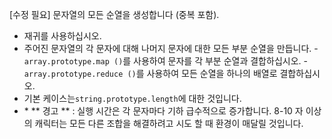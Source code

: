 [수정 필요]
문자열의 모든 순열을 생성합니다 (중복 포함).

- 재귀를 사용하십시오.
- 주어진 문자열의 각 문자에 대해 나머지 문자에 대한 모든 부분 순열을 만듭니다.
-`array.prototype.map ()`를 사용하여 문자를 각 부분 순열과 결합하십시오.
-`array.prototype.reduce ()`를 사용하여 모든 순열을 하나의 배열로 결합하십시오.
- 기본 케이스는`string.prototype.length`에 대한 것입니다.
- *️ ** 경고 ** : 실행 시간은 각 문자마다 기하 급수적으로 증가합니다. 8-10 자 이상의 캐릭터는 모든 다른 조합을 해결하려고 시도 할 때 환경이 매달릴 것입니다.